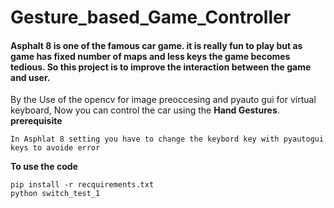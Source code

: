# Gesture_based_Game_Controller
#### **Asphalt 8** is one of the famous car game. it is really fun to play but as game has **fixed number of maps and less keys** the game becomes **tedious**. So this project is to improve the interaction between the game and user.
By the Use of the opencv for image preoccesing and pyauto gui for virtual keyboard, Now you can control the car using the **Hand Gestures**.
**prerequisite**
```
In Asphlat 8 setting you have to change the keybord key with pyautogui keys to avoide error
```
**To use the code** 
```
pip install -r recquirements.txt
python switch_test_1
```
